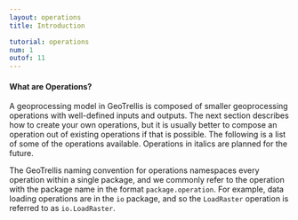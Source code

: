 ```yaml
---
layout: operations
title: Introduction

tutorial: operations
num: 1
outof: 11
---
```


#### What are Operations?

A geoprocessing model in GeoTrellis is composed of smaller geoprocessing
operations with  well-defined inputs and outputs.  The next section describes
how to create your own operations, but it is usually better to compose an
operation out of existing operations if that is possible.  The following is a
list of some of the operations available.  Operations in italics are planned
for the future.

The GeoTrellis naming convention for operations namespaces every operation
within a single package, and we commonly refer to the operation with the
package name in the format `package.operation`.  For example, data loading
operations are in the `io` package, and so the `LoadRaster` operation is
referred to as `io.LoadRaster`.
